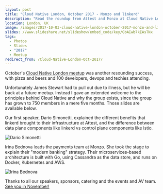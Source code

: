 ```yaml
---
layout: post
title: "Cloud Native London, October 2017 - Monzo and linkerd"
description: "Read the roundup from Attest and Monzo at Cloud Native London, hosted by Cheryl Hung, Developer advocate at StorageOS."
location: London, UK
image: /images/2017-10-03-cloud-native-london-october-2017-monzo-and-linkerd.jpg
slides: //www.slideshare.net/slideshow/embed_code/key/GbAIwb7kEAsTNx
tags:
  - Photos
  - Slides
  - "2017"
  - Meetup
redirect_from: /Cloud-Native-London-Oct-2017/
---
```


October's [Cloud Native London meetup](https://www.meetup.com/Cloud-Native-London/events/240108227) was another resounding success, with pizza and beers and 100 developers, devops and techies attending.

Unfortunately James Stewart had to pull out due to illness, but he will be back at a future meetup. Instead I gave an extended welcome to the principles behind Cloud Native and why the group exists, since the group has grown to 750 members in a mere five months. Those slides are available below.

Our first speaker, Dario Simonetti, explained the different benefits that linkerd brought to their infrastructure at Attest, and the difference between data plane components like linkerd vs control plane components like Istio.

![Dario Simonetti]({{site.baseurl}}/images/2017-10-03-cloud-native-london-october-2017-monzo-and-linkerd-1.jpg)

Irina Bednova leads the payments team at Monzo. She took the stage to explain their "modern banking" strategy. Their microservices-based architecture is built with Go, using Cassandra as the data store, and runs on Docker, Kubernetes and AWS.

![Irina Bednova]({{site.baseurl}}/images/2017-10-03-cloud-native-london-october-2017-monzo-and-linkerd-2.jpg)

Thanks to all our speakers, sponsors, catering and the events and AV team. [See you in November!](https://www.meetup.com/Cloud-Native-London/events/240151506/)
